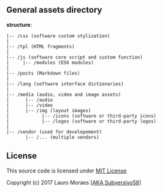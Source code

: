 ## General assets directory

**structure**:


```none
|-- /css (software custom stylization)
|
|-- /tpl (HTML fragments)
|
|-- /js (software core script and custom function)
|     |-- /modules (ES6 modules)
|
|-- /posts (Markdown files)
|
|-- /lang (software interface dictionaries)
|
|-- /media (audio, video and image assets)
|      |-- /audio
|      |-- /video
|      |-- /img (layout images)
|            |-- /icons (software or third-party icons)
|            |-- /logos (software or third-party logos)
|
|-- /vendor (used for developement)
       |-- /... (multiple vendors)
```

## License

This source code is licensed under [MIT License](https://github.com/subversivo58/subversivo58.github.io/blob/master/LICENSE)

Copyright (c) 2017 Lauro Moraes [[AKA Subversivo58]](https://github.com/subversivo58)
